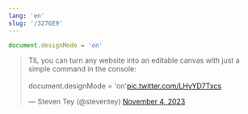 ```yaml
---
lang: 'en'
slug: '/3276E9'
---
```


```js
document.designMode = 'on'
```

<blockquote class="twitter-tweet">

<p lang="en" dir="ltr">

TIL you can turn any website into an editable canvas with just a simple command in the console:<br/><br/>document.designMode = &#39;on&#39;<a href="https://t.co/LHyYD7Txcs">pic.twitter.com/LHyYD7Txcs</a>

</p>

&mdash; Steven Tey (@steventey) <a href="https://twitter.com/steventey/status/1720932891616756119?ref_src=twsrc%5Etfw">November 4, 2023</a>

</blockquote>
